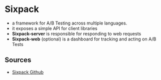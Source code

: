 # Sixpack

* a framework for A/B Testing across multiple languages.
* it exposes a simple API for client libraries
* **Sixpack-server** is responsible for responding to web requests
* **Sixpack-web** (optional) is a dashboard for tracking and acting on A/B Tests

## Sources

* [Sixpack Github](https://github.com/sixpack/sixpack)